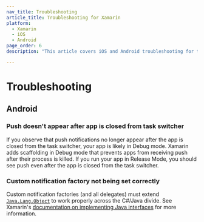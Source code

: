 ```yaml
---
nav_title: Troubleshooting
article_title: Troubleshooting for Xamarin
platform: 
  - Xamarin
  - iOS
  - Android
page_order: 6
description: "This article covers iOS and Android troubleshooting for the Xamarin platform."

---
```


# Troubleshooting

## Android

### Push doesn't appear after app is closed from task switcher

If you observe that push notifications no longer appear after the app is closed from the task switcher, your app is likely in Debug mode. Xamarin adds scaffolding in Debug mode that prevents apps from receiving push after their process is killed. If you run your app in Release Mode, you should see push even after the app is closed from the task switcher.

### Custom notification factory not being set correctly

Custom notification factories (and all delegates) must extend [`Java.Lang.Object`][2] to work properly across the C#/Java divide. See Xamarin's [documentation on implementing Java interfaces][1] for more information.

[1]: https://developer.xamarin.com/guides/android/advanced_topics/java_integration_overview/working_with_jni/#Implementing_Interfaces
[2]: https://developer.xamarin.com/api/type/Android.Runtime.IJavaObject/
